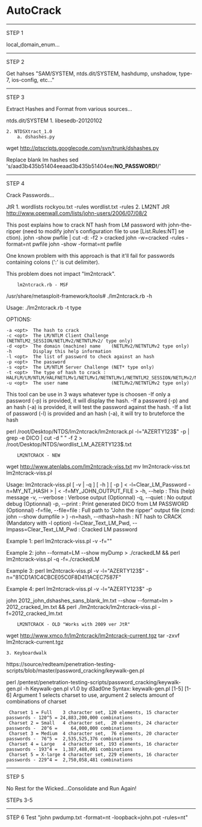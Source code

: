 AutoCrack
=========

______
STEP 1

local_domain_enum...

______
STEP 2

Get hahses "SAM/SYSTEM, ntds.dit/SYSTEM, hashdump, unshadow, type-7, ios-config, etc..."

______
STEP 3

Extract Hashes and Format from various sources...

ntds.dit/SYSTEM
	1. libesedb-20120102

	2. NTDSXtract_1.0
		a. dshashes.py
wget http://ptscripts.googlecode.com/svn/trunk/dshashes.py

Replace blank lm hashes
sed 's/aad3b435b51404eeaad3b435b51404ee/**********NO_PASSWORD!**********/'

_______
STEP 4

Crack Passwords...

JtR
	1. wordlists
		rockyou.txt -rules
		wordlist.txt -rules
	2. LM2NT
		JtR
http://www.openwall.com/lists/john-users/2006/07/08/2

This post explains how to crack NT hash from LM password with john-the-ripper (need to modify john's configuration file to use [List.Rules:NT] se
ction).
        john -show pwfile | cut -d: -f2 > cracked
        john -w=cracked -rules -format=nt pwfile
        john -show -format=nt pwfile

One known problem with this approach is that it'll fail for passwords containing colons (':' is cut delimiter).

This problem does not impact "lm2ntcrack".

		lm2ntcrack.rb - MSF
/usr/share/metasploit-framework/tools# ./lm2ntcrack.rb -h

Usage: ./lm2ntcrack.rb -t type <options>

OPTIONS:

    -a <opt>  The hash to crack
    -c <opt>  The LM/NTLM Client Challenge (NETNTLM2_SESSION/NETLMv2/NETNTLMv2/ type only)
    -d <opt>  The domain (machine) name    (NETLMv2/NETNTLMv2 type only)
    -h        Display this help information
    -l <opt>  The list of password to check against an hash
    -p <opt>  The password 
    -s <opt>  The LM/NTLM Server Challenge (NET* type only)
    -t <opt>  The type of hash to crack : HALFLM/LM/NTLM/HALFNETLMv1/NETLMv1/NETNTLMv1/NETNTLM2_SESSION/NETLMv2/NETNTLMv2
    -u <opt>  The user name                (NETLMv2/NETNTLMv2 type only)

This tool can be use in 3 ways whatever type is choosen
-If only a password (-p) is provided, it will display the hash.
-If a password (-p) and an hash (-a) is provided, it will test the password against the hash.
-If a list of password (-l) is provided and an hash (-a), it will try to bruteforce the hash 

perl /root/Desktop/NTDS/lm2ntcrack/lm2ntcrack.pl -l="AZERTY123$" -p | grep -e DICO | cut -d " " -f 2 > /root/Desktop/NTDS/wordlist_LM_AZERTY123$.txt



		LM2NTCRACK - NEW
wget http://www.atenlabs.com/lm2ntcrack-viss.txt
mv lm2ntcrack-viss.txt lm2ntcrack-viss.pl

Usage: lm2ntcrack-viss.pl [ -v | -q ] [ -h ] [ -p ] < -l=Clear_LM_Password -n=MY_NT_HASH > | < -f=MY_JOHN_OUTPUT_FILE >
                -h, --help                                              : This (help) message
                -v, --verbose                                           : Verbose output (Optionnal)
                -q, --quiet                                             : No output debug (Optionnal)
                -p, --print                                             : Print generated DICO from LM PASSWORD (Optionnal)
                -f=file, --file=file                                    : Full path to "John the ripper" output file (cmd: john --show dumpfile > <file>)
                -n=hash, --nthash=hash                                  : NT hash to CRACK (Mandatory with -l option)
                -l=Clear_Text_LM_Pwd, --lmpass=Clear_Text_LM_Pwd        : Cracked LM password

Example 1: perl lm2ntcrack-viss.pl -v -f="<JOHN-THE-RIPPER OUTPUT FILE>"

Example 2: john --format=LM --show myDump > ./crackedLM && perl lm2ntcrack-viss.pl -q -f=./crackedLM

Example 3: perl lm2ntcrack-viss.pl -v -l="AZERTY123$" -n="81CD1A1C4CBCE05C0F8D411ACEC7587F"

Example 4: perl lm2ntcrack-viss.pl -v -l="AZERTY123$" -p

john 2012_john_dshashes_sans_blank_lm.txt --show --format=lm > 2012_cracked_lm.txt && perl ./lm2ntcrack/lm2ntcrack-viss.pl -f=2012_cracked_lm.txt


 		LM2NTCRACK - OLD "Works with 2009 ver JtR"
wget http://www.xmco.fr/lm2ntcrack/lm2ntcrack-current.tgz
tar -zxvf lm2ntcrack-current.tgz

	3. Keyboardwalk
https://source/redteam/penetration-testing-scripts/blob/master/password_cracking/keywalk-gen.pl

perl /pentest/penetration-testing-scripts/password_cracking/keywalk-gen.pl -h
Keywalk-gen.pl v1.0 by d3ad0ne 
Syntax: keywalk-gen.pl [1-5] [1-6] 
Argument 1 selects charset to use, argument 2 selects amount of combinations of charset 

	 Charset 1 = Full    3 character set, 120 elements, 15 character passwords - 120^5 = 24,883,200,000 combinations 
	 Charset 2 = Small   4 character set,  20 elements, 24 character passwords -  20^6 =     64,000,000 combinations 
	 Charset 3 = Medium  4 character set,  76 elements, 20 character passwords -  76^5 =  2,535,525,376 combinations 
	 Charset 4 = Large   4 character set, 193 elements, 16 character passwords - 193^4 =  1,387,488,001 combinations 
	 Charset 5 = X-large 4 character set, 229 elements, 16 character passwords - 229^4 =  2,750,058,481 combinations 

_______
STEP 5

No Rest for the Wicked...Consolidate and Run Again!

STEPs 3-5


_______
STEP 6
Test	"john pwdump.txt -format=nt -loopback=john.pot -rules=nt"
